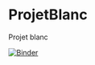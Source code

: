 # ProjetBlanc
Projet blanc

[![Binder](https://mybinder.org/badge_logo.svg)](https://mybinder.org/v2/gh/AmintaM/ProjetBlanc/main?labpath=index.ipynb)